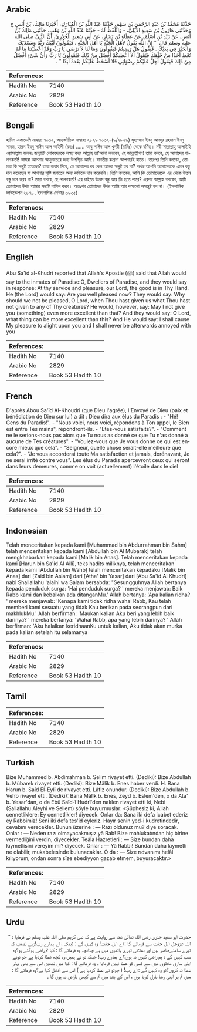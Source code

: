 ## Arabic


<div dir="rtl" lang="ar" style={{fontSize:'larger',backgroundColor:'#f8f9fa',padding:20}}>
حَدَّثَنَا مُحَمَّدُ بْنُ عَبْدِ الرَّحْمَنِ بْنِ سَهْمٍ، حَدَّثَنَا عَبْدُ اللَّهِ بْنُ الْمُبَارَكِ، أَخْبَرَنَا مَالِكُ، بْنُ أَنَسٍ ح وَحَدَّثَنِي هَارُونُ بْنُ سَعِيدٍ الأَيْلِيُّ، - وَاللَّفْظُ لَهُ - حَدَّثَنَا عَبْدُ اللَّهِ بْنُ وَهْبٍ، حَدَّثَنِي مَالِكُ بْنُ أَنَسٍ، عَنْ زَيْدِ بْنِ أَسْلَمَ، عَنْ عَطَاءِ بْنِ يَسَارٍ، عَنْ أَبِي سَعِيدٍ الْخُدْرِيِّ، أَنَّ النَّبِيَّ صلى الله عليه وسلم قَالَ ‏ "‏ إِنَّ اللَّهَ يَقُولُ لأَهْلِ الْجَنَّةِ يَا أَهْلَ الْجَنَّةِ ‏.‏ فَيَقُولُونَ لَبَّيْكَ رَبَّنَا وَسَعْدَيْكَ وَالْخَيْرُ فِي يَدَيْكَ ‏.‏ فَيَقُولُ هَلْ رَضِيتُمْ فَيَقُولُونَ وَمَا لَنَا لاَ نَرْضَى يَا رَبِّ وَقَدْ أَعْطَيْتَنَا مَا لَمْ تُعْطِ أَحَدًا مِنْ خَلْقِكَ فَيَقُولُ أَلاَ أُعْطِيكُمْ أَفْضَلَ مِنْ ذَلِكَ فَيَقُولُونَ يَا رَبِّ وَأَىُّ شَىْءٍ أَفْضَلُ مِنْ ذَلِكَ فَيَقُولُ أُحِلُّ عَلَيْكُمْ رِضْوَانِي فَلاَ أَسْخَطُ عَلَيْكُمْ بَعْدَهُ أَبَدًا ‏"‏ ‏.‏
</div>
<div style={{backgroundColor:'#f8f9fa',padding:20, marginBottom: 10}}><table> <thead> <tr> <th>References:</th> <th></th> </tr> </thead> <tbody><tr><td>Hadith No</td><td>7140</td></tr><tr><td>Arabic No</td><td>2829</td></tr><tr><td>Reference</td><td>Book 53 Hadith 10</td></tr></tbody></table></div>

## Bengali


<div dir="ltr" lang="bn" style={{fontSize:'larger',backgroundColor:'#f8f9fa',padding:20}}>
হাদিস একাডেমি নাম্বারঃ ৭০৩২, আন্তর্জাতিক নাম্বারঃ ২৮২৯ ৭০৩২-(৯/২৮২৯) মুহাম্মাদ ইবনু আবদুর রহমান ইবনু সাহম, হারূন ইবনু সাঈদ আল আইলী (রহঃ) ...... আবু সাঈদ আল খুদরী (রাযিঃ) থেকে বর্ণিত। নবী সাল্লাল্লাহু আলাইহি ওয়াসাল্লাম বলেনঃ জান্নাতী লোকদেরকে লক্ষ্য করে আল্লাহ তা’আলা বলবেন, হে জান্নাতীগণ! তারা বলবে, হে আমাদের পালনকর্তা! আমরা আপনার আনুগত্যের জন্য উপস্থিত আছি। যাবতীয় কল্যাণ আপনারই হাতে। তারপর তিনি বলবেন, তোমরা কি সন্তুষ্ট হয়েছো? তারা জবাব দিবে, হে আমাদের রব কেন আমরা সন্তুষ্ট হব না? অথচ আপনি আমাদেরকে এমন বস্তু দান করেছেন যা আপনার সৃষ্টি জগতের অন্য কাউকে দান করেননি। তিনি বলবেন, আমি কি তোমাদেরকে এর থেকে উত্তম বস্তু দান করব না? তারা বলবে, হে পালনকর্তা! এর চাইতে উত্তম বস্তু আর কি হতে পারে? এরপর আল্লাহ বলবেন, আমি তোমাদের উপর আমার সম্ভষ্টি নাযিল করব। অতঃপর তোমাদের উপর আমি আর কক্ষনো অসন্তুষ্ট হব না। (ইসলামিক ফাউন্ডেশন ৬৮৭৮, ইসলামিক সেন্টার ৩৯৩৫)
</div>
<div style={{backgroundColor:'#f8f9fa',padding:20, marginBottom: 10}}><table> <thead> <tr> <th>References:</th> <th></th> </tr> </thead> <tbody><tr><td>Hadith No</td><td>7140</td></tr><tr><td>Arabic No</td><td>2829</td></tr><tr><td>Reference</td><td>Book 53 Hadith 10</td></tr></tbody></table></div>

## English


<div dir="ltr" lang="en" style={{fontSize:'larger',backgroundColor:'#f8f9fa',padding:20}}>
Abu Sa'id al-Khudri reported that Allah's Apostle (ﷺ) said that Allah would say to the inmates of Paradise:O, Dwellers of Paradise, and they would say in response: At thy service and pleasure, our Lord, the good is in Thy Hand. He (the Lord) would say: Are you well pleased now? They would say: Why should we not be pleased, O Lord, when Thou hast given us what Thou hast not given to any of Thy creatures? He would, however, say: May I not give you (something) even more excellent than that? And they would say: O Lord, what thing can be more excellent than this? And He would say: I shall cause My pleasure to alight upon you and I shall never be afterwards annoyed with you
</div>
<div style={{backgroundColor:'#f8f9fa',padding:20, marginBottom: 10}}><table> <thead> <tr> <th>References:</th> <th></th> </tr> </thead> <tbody><tr><td>Hadith No</td><td>7140</td></tr><tr><td>Arabic No</td><td>2829</td></tr><tr><td>Reference</td><td>Book 53 Hadith 10</td></tr></tbody></table></div>

## French


<div dir="ltr" lang="fr" style={{fontSize:'larger',backgroundColor:'#f8f9fa',padding:20}}>
D'après Abou Sa'îd Al-Khoudri (que Dieu l'agrée), l'Envoyé de Dieu (paix et bénédiction de Dieu sur lui) a dit : Dieu dira aux élus du Paradis : - "Hé! Gens du Paradis!". - "Nous voici, nous voici, répondons à Ton appel, le Bien est entre Tes mains", répondront-ils. - "Etes-vous satisfaits?". - "Comment ne le serions-nous pas alors que Tu nous as donné ce que Tu n'as donné à aucune de Tes créatures". - "Voulez-vous que Je vous donne ce qui est encore mieux que cela". - "Seigneur, quelle chose serait-elle meilleure que cela?". - "Je vous accorderai toute Ma satisfaction et jamais, dorénavant, Je ne serai irrité contre vous". Les élus du Paradis apercevront ceux qui seront dans leurs demeures, comme on voit (actuellement) l'étoile dans le ciel
</div>
<div style={{backgroundColor:'#f8f9fa',padding:20, marginBottom: 10}}><table> <thead> <tr> <th>References:</th> <th></th> </tr> </thead> <tbody><tr><td>Hadith No</td><td>7140</td></tr><tr><td>Arabic No</td><td>2829</td></tr><tr><td>Reference</td><td>Book 53 Hadith 10</td></tr></tbody></table></div>

## Indonesian


<div dir="ltr" lang="id" style={{fontSize:'larger',backgroundColor:'#f8f9fa',padding:20}}>
Telah menceritakan kepada kami [Muhammad bin Abdurrahman bin Sahm] telah menceritakan kepada kami [Abdullah bin Al Mubarak] telah mengkhabarkan kepada kami [Malik bin Anas]. Telah menceritakan kepada kami [Harun bin Sa'id Al Aili], teks hadits miliknya, telah menceritakan kepada kami [Abdullah bin Wahb] telah menceritakan kepadaku [Malik bin Anas] dari [Zaid bin Aslam] dari [Atha' bin Yasar] dari [Abu Sa'id Al Khudri] nabi Shallallahu 'alaihi wa Salam bersabda: "Sesungguhnya Allah bertanya kepada penduduk surga: 'Hai penduduk surga? ' mereka menjawab: Baik Rabb kami dan kebaikan ada ditanganMu.' Allah bertanya: 'Apa kalian ridha? ' mereka menjawab: 'Kenapa kami tidak ridha wahai Rabb, Kau telah memberi kami sesuatu yang tidak Kau berikan pada seorangpun dari makhlukMu.' Allah berfirman: 'Maukan kalian Aku beri yang lebih baik darinya? ' mereka bertanya: 'Wahai Rabb, apa yang lebih darinya? ' Allah berfirman: 'Aku halalkan keridhaanKu untuk kalian, Aku tidak akan murka pada kalian setelah itu selamanya
</div>
<div style={{backgroundColor:'#f8f9fa',padding:20, marginBottom: 10}}><table> <thead> <tr> <th>References:</th> <th></th> </tr> </thead> <tbody><tr><td>Hadith No</td><td>7140</td></tr><tr><td>Arabic No</td><td>2829</td></tr><tr><td>Reference</td><td>Book 53 Hadith 10</td></tr></tbody></table></div>

## Tamil


<div dir="ltr" lang="ta" style={{fontSize:'larger',backgroundColor:'#f8f9fa',padding:20}}>

</div>
<div style={{backgroundColor:'#f8f9fa',padding:20, marginBottom: 10}}><table> <thead> <tr> <th>References:</th> <th></th> </tr> </thead> <tbody><tr><td>Hadith No</td><td>7140</td></tr><tr><td>Arabic No</td><td>2829</td></tr><tr><td>Reference</td><td>Book 53 Hadith 10</td></tr></tbody></table></div>

## Turkish


<div dir="ltr" lang="tr" style={{fontSize:'larger',backgroundColor:'#f8f9fa',padding:20}}>
Bize Muhammed b. Abdirrahman b. Selim rivayet etti. (Dediki): Bize Abdullah b. Mübarek rivayet etti. (Dediki): Bize Mâlîk b. Enes haber verdi. H. Bana Harun b. Saîd El-Eylî de rivayet etti. Lâfız onundur. (Dediki): Bize Abdullah b. Vehb rivayet etti. (Dediki): Bana Mâlîk b. Enes, Zeyd b. Eslem'den, o da Ata' b. Yesar'dan, o da Ebû Saîd-î Hudrî'den naklen rivayet etti ki, Nebi (Sallallahu Aleyhi ve Sellem) şöyle buyurmuşlar: «Şüphesiz ki, Allah cennetliklere: Ey cennetlikler! diyecek. Onlar da: Sana iki defa icabet ederiz ey Rabbimiz! Seni iki defa tes'îd eyleriz. Hayır senin yed-i kudretindedir, cevabını verecekler. Bunun üzerine : — Razı oldunuz mu? diye soracak. Onlar : — Neden razı olmayacakmışız yâ Rab! Bize mahlukatından hiç birine vermediğini verdin, diyecekler. Teâla Hazretleri : — Size bundan daha kıymetlisini vereyim mi? diyecek. Onlar : — Yâ Rabbi! Bundan daha kıymetli ne olabilir, mukabelesinde bulunacaklar. O da : — Size rıdvanımı helâl kılıyorum, ondan sonra sîze ebediyyon gazab etmem, buyuracaktır.»
</div>
<div style={{backgroundColor:'#f8f9fa',padding:20, marginBottom: 10}}><table> <thead> <tr> <th>References:</th> <th></th> </tr> </thead> <tbody><tr><td>Hadith No</td><td>7140</td></tr><tr><td>Arabic No</td><td>2829</td></tr><tr><td>Reference</td><td>Book 53 Hadith 10</td></tr></tbody></table></div>

## Urdu


<div dir="rtl" lang="ur" style={{fontSize:'larger',backgroundColor:'#f8f9fa',padding:20}}>
حضرت ابو سعید خدری رضی اللہ تعالیٰ عنہ سے روایت ہے کہ نبی کریم صلی اللہ علیہ وسلم نے فرمایا : " اللہ عزوجل اہل جنت سے فرمائے گا : اے اہل جنت! وہ کہیں گے : لبیک ، اے ہمارے رب!زہے نصیب کہ تیرے سامنےحاضر ہیں اور بھلائی تیرے ہاتھوں میں ہے چنانچہ وہ فرمائے گا : کیا تم راضی ہوگئے ہو؟وہ سب کہیں گے : ہم راضی کیوں نہ ہوں؟اے ہمارے رب! جبکہ تو نے ہمیں وہ کچھ عطا کردیا ہے جو تونے اپنی ساری مخلوق میں سے کسی کو عطا نہیں فرمایا ۔ وہ فرمائے گا : کیا میں تمھیں اس سے بھی بہتر عطا نہ کروں؟تو وہ کہیں گے : اے رب! ( جوتو نے عطا کردیا ہے ) اس سے افضل کیا ہے؟وہ فرمائے گا : میں تم پر اپنی رضا نازل کرتا ہوں ، اس کے بعد میں تم سے کبھی ناراض نہ ہوں گا ۔
</div>
<div style={{backgroundColor:'#f8f9fa',padding:20, marginBottom: 10}}><table> <thead> <tr> <th>References:</th> <th></th> </tr> </thead> <tbody><tr><td>Hadith No</td><td>7140</td></tr><tr><td>Arabic No</td><td>2829</td></tr><tr><td>Reference</td><td>Book 53 Hadith 10</td></tr></tbody></table></div>